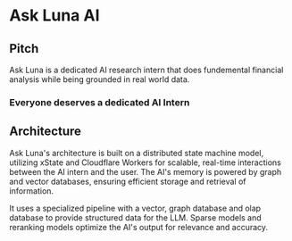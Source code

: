 # Ask Luna AI


## Pitch

Ask Luna is a dedicated AI research intern that does fundemental financial analysis while being grounded in real world data.  

### Everyone deserves a dedicated AI Intern


## Architecture

Ask Luna's architecture is built on a distributed state machine model, utilizing xState and Cloudflare Workers for scalable, real-time interactions between the AI intern and the user. The AI's memory is powered by graph and vector databases, ensuring efficient storage and retrieval of information.

It uses a specialized pipeline with a vector, graph database and olap database to provide structured data for the LLM.  Sparse models and reranking models optimize the AI's output for relevance and accuracy.


